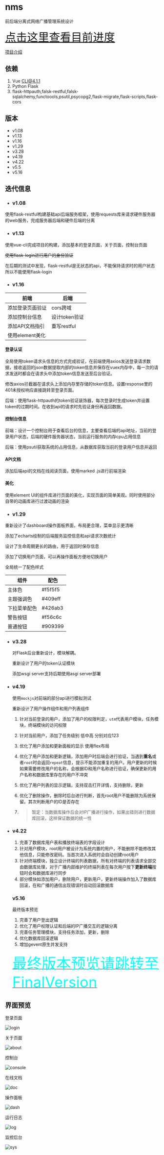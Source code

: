 # nms
前后端分离式网络广播管理系统设计

<a href="./read.md" style="font-size: 36px;">点击这里查看目前进度</a>

[项目介绍](./intro.md)

## 依赖

1. Vue CLI@4.1.1
2. Python Flask
3. flask-httpauth,falsk-restful,falsk-sqlalchemy,functoools,psutil,psycopg2,flask-migrate,flask-scripts,flask-cors

## 版本

- v1.08
- v1.13
- v1.16
- v1.29
- v3.28
- v4.19
- v4.22
- v5.5
- v5.16

## 迭代信息

- ### v1.08

使用flask-restful构建基础api后端服务框架，使用requests库来请求硬件服务器的web服务，完成服务器后端和硬件后端的分离

- ### v1.13

使用vue-cli完成项目的构建，添加基本的登录页面，关于页面，控制台页面

~~使用flask-login进行用户的身份验证~~

在后期的测试中发现，flask-restful是无状态的api，不能保持请求时的用户状态所以不能使用flask-login

- ### v1.16

| 前端             | 后端          |
| ---------------- | ------------- |
| 添加登录页面验证 | cors跨域      |
| 添加控制台信息   | 设计token验证 |
| 添加API文档指引  | 重写restful   |
| 使用element美化  |               |

#### 登录认证

全局使用token请求头信息的方式完成验证，在前端使用axios发送登录请求数据，接收返回的json数据提取内部的token信息并保存在vuex内存中，每一次的请求发送时都会在请求头中添加token信息发送至后台验证。

修改axios拦截器在请求头上添加内存里存储的token信息。设置response里的401未授权响应直接跳转至登录页面。

后端：使用flask-httpauth的token验证装饰器，每次登录时生成token并设置token的过期时间。在收到api的请求时先验证身份再返回数据。

#### 控制台信息

前端：设计一个控制台用于查看后台的信息，主要查看后端的api地址，当前的登录用户状态，后端的硬件服务器状态，当前运行服务的内存cpu占用信息

后端：使用psutil获取系统的占用信息，从数据库获取当前的登录用户信息并返回

#### API文档

添加后端api的文档在线阅读页面，使用marked .js进行前端渲染

#### 美化

使用element UI的组件库进行页面的美化，实现页面的简单美观。同时使用部分自带的动画库进行过渡动画的渲染

- ### v1.29

重新设计了dashboard操作面板界面，布局更合理，菜单显示更清晰

添加了echarts绘制的后端服务监控信息和api请求次数统计

设计了生命周期更长的路由，用于返回时保存信息

添加了切换用户页面，可以再操作面板方便地切换用户

全局统一了配色样式

| 组件         | 配色     |
| ------------ | -------- |
| 主体色       | #f5f5f5  |
| 主题强调色   | #409eff  |
| 下拉菜单配色 | #426ab3  |
| 警告按钮     | #f56c6c  |
| 普通按钮     | \#909399 |

- ### v3.28

    对Flask后台重新设计，模块解耦。

    重新设计了用户的token认证模块

    添加wsgi server支持后期使用asgi server部署

- ### v4.19

    使用`mockjs`对前端的部分api进行模拟测试

    重新设计了用户操作组件和用户列表组件

    1. 针对当前登录的用户，添加了用户的权限判定，`utm`代表用户模块，任务模块，终端模块的访问权限

    2. 针对当前用户，添加了任务级别 低中高 分别对应123

    3. 优化了用户添加和更新面板的显示 使用flex布局

    4. 优化了用户添加和更新逻辑，添加用户时后端会进行验证，当遇到**重名**或者`root`时会返回`repeat`信息，提示不能添加重复的用户。用户更新的时候如果需要修改用户的名称，会根据ID和用户名称进行验证，确保更新的用户名称和数据库里存在的用户不冲突

    5. 优化了用户列表的显示逻辑，支持双击打开详情，支持删除，更新

    6. 优化了删除操作，删除时后台进行判断，首先root用户不能删除为系统保留。其次判断用户的ID是否存在

    7. > 暂定：当数据库操作后会对IP广播进行操作，如果出错则进行数据库回滚，这样保证数据的统一性

- ### v4.22

    1. 完善了数据库用户表和播放终端表的字段设计
    2. 针对用户模块，root用户被设计为系统内置的用户，不能删除不能修改其他信息，只能修改密码。当首次进入系统时会自动创建root用户
    3. 针对终端模块，独立设计终端的列表数据，所有对终端的列表请求全部交由数据库处理，对于广播内部维护的终端列表在每次用户按下**更新终端**按钮时会和数据库进行同步
    4. 部分模块如添加用户，删除用户，更新用户，更新终端操作加入了数据库回滚，在和广播的通信出现错误时自动回滚数据库
    
    ### v5.16
    
    最终版本预览
    
    1. 完善了用户登出逻辑
    2. 优化了用户权限认证和后端的IP广播交互的逻辑分离
    3. 完善任务管理模块，支持任务添加，更新，删除
    4. 优化数据库回滚逻辑
    5. 增加gevent原生并发支持
    
    [<font color=cyan size=16>最终版本预览请跳转至FinalVersion</font>](./final.md)

## 界面预览

登录页面

![login](./demo/login.jpg)



关于页面

![about](./demo/about.jpg)



控制台

![console](./demo/console.jpg)



在线文档

![doc](./demo/doc.jpg)



操作面板

![dash](./demo/dashboard.jpg)



运行日志

![log](./demo/log.jpg)



监控后台

![sys](./demo/sys.jpg)